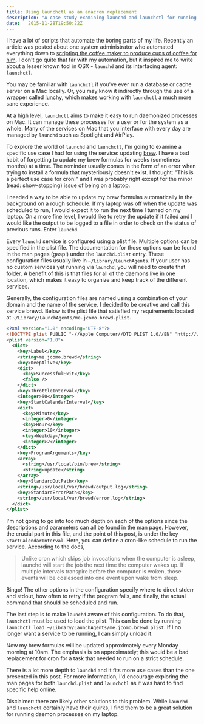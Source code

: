 ```yaml
---
title: Using launchctl as an anacron replacement
description: "A case study examining launchd and launchctl for running commands on a schedule"
date:   2015-11-28T19:50:22Z
---
```


I have a lot of scripts that automate the boring parts of my life. Recently
an article was posted about one system administrator who automated everything
down to [scripting the coffee maker to produce cups of coffee for him](https://www.jitbit.com/alexblog/249-now-thats-what-i-call-a-hacker/).
I don't go quite that far with my automation, but it inspired me to write about a
lesser known tool in OSX - `launchd` and its interfacing agent: `launchctl`.

You may be familiar with `launchctl` if you've ever run a database or cache server
on a Mac locally. Or, you may know it indirectly through the use of a wrapper
called [lunchy](https://github.com/eddiezane/lunchy), which makes working with
`launchctl` a much more sane experience.

At a high level, `launchctl` aims to make it easy to run daemonized processes
on Mac. It can manage these processes for a user or for the system as a whole.
Many of the services on Mac that you interface with every day are managed by
`launchd` such as Spotlight and AirPlay.

To explore the world of `launchd` and `launchctl`, I'm going to examine a specific
use case I had for using the service: updating [brew](http://brew.sh/). I have
a bad habit of forgetting to update my brew formulas for weeks (sometimes months)
at a time. The reminder usually comes in the form of an error when trying to
install a formula that mysteriously doesn't exist. I thought: "This is a perfect
use case for cron!" and I was probably right except for the minor (read: show-stopping)
issue of being on a laptop.

I needed a way to be able to update my brew formulas automatically in the background
on a rough schedule. If my laptop was off when the update was scheduled to run,
I would expect it to run the next time I turned on my laptop. On a more fine level,
I would like to retry the update if it failed and I would like the output to be
logged to a file in order to check on the status of previous runs. Enter `launchd`.

Every `launchd` service is configured using a plist file. Multiple
options can be specified in the plist file. The documentation for those options
can be found in the man pages (gasp!) under the `launchd.plist` entry. These configuration
files usually live in `~/Library/LaunchAgents`. If your user has no custom services
yet running via `launchd`, you will need to create that folder. A benefit of this
is that files for all of the daemons live in one location, which makes it easy to
organize and keep track of the different services.

Generally, the configuration files are named using a combination of your domain and
the name of the service. I decided to be creative and call this service brewd.
Below is the plist file that satisfied my requirements located at
`~/Library/LaunchAgents/me.jcomo.brewd.plist`.

``` xml
<?xml version="1.0" encoding="UTF-8"?>
<!DOCTYPE plist PUBLIC "-//Apple Computer//DTD PLIST 1.0//EN" "http://www.apple.com/DTDs/PropertyList-1.0.dtd">
<plist version="1.0">
  <dict>
    <key>Label</key>
    <string>me.jcomo.brewd</string>
    <key>KeepAlive</key>
    <dict>
      <key>SuccessfulExit</key>
      <false />
    </dict>
    <key>ThrottleInterval</key>
    <integer>60</integer>
    <key>StartCalendarInterval</key>
    <dict>
      <key>Minute</key>
      <integer>0</integer>
      <key>Hour</key>
      <integer>10</integer>
      <key>Weekday</key>
      <integer>2</integer>
    </dict>
    <key>ProgramArguments</key>
    <array>
      <string>/usr/local/bin/brew</string>
      <string>update</string>
    </array>
    <key>StandardOutPath</key>
    <string>/usr/local/var/brewd/output.log</string>
    <key>StandardErrorPath</key>
    <string>/usr/local/var/brewd/error.log</string>
  </dict>
</plist>
```

I'm not going to go into too much depth on each of the options since the descriptions
and parameters can all be found in the man page. However, the crucial part in
this file, and the point of this post, is under the key `StartCalendarInterval`.
Here, you can define a cron-like schedule to run the service. According to the docs,

> Unlike cron which skips job invocations when the computer is asleep, launchd will
> start the job the next time the computer wakes up.  If multiple intervals transpire
> before the computer is woken, those events will be coalesced into one event upon wake
> from sleep.

Bingo! The other options in the configuration specify where to direct stderr and
stdout, how often to retry if the program fails, and finally, the actual command
that should be scheduled and run.

The last step is to make `launchd` aware of this configuration. To do that, `launchctl`
must be used to load the plist. This can be done by running
`launchctl load ~/Library/LaunchAgents/me.jcomo.brewd.plist`. If I no longer
want a service to be running, I can simply unload it.

Now my brew formulas will be updated approximately every Monday morning at 10am.
The emphasis is on approximately; this would be a bad replacement for cron for
a task that needed to run on a strict schedule.

There is a lot more depth to `launchd` and it fits more use cases than the one
presented in this post. For more information, I'd encourage exploring the man
pages for both `launchd.plist` and `launchctl` as it was hard to find specific
help online.

Disclaimer: there are likely other solutions to this problem. While `launchd`
and `launchctl` certainly have their quirks, I find them to be a great solution
for running daemon processes on my laptop.
